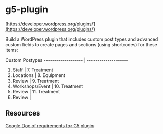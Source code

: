 # g5-plugin
[https://developer.wordpress.org/plugins/](https://developer.wordpress.org/plugins/)

Build a WordPress plugin that includes custom post types and advanced custom fields to create pages and sections (using shortcodes) for these items:

Custom Postypes
------------------- | --------------------
1. Staff | 7. Treatment
2. Locations | 8. Equipment
3. Review | 9. Treatment
4. Workshops/Event | 10. Treatment
5. Review | 11. Treatment
6. Review |


## Resources
[Google Doc of requirements for G5 plugin](https://docs.google.com/document/d/1-60UjbCogUZewWsdGaM_1SLtLe6mua6BCpnWS4jskP4/edit?ts=5de6d85c#)